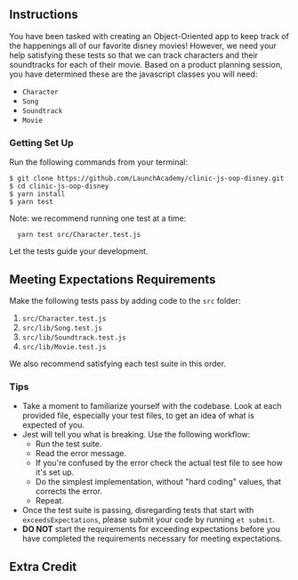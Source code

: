 ## Instructions

You have been tasked with creating an Object-Oriented app to keep track of
the happenings all of our favorite disney movies! However, we need your help satisfying these tests so that we can track characters and their soundtracks for each of their movie. Based on a product planning session, you have determined these are the javascript classes you will need:

* `Character`
* `Song`
* `Soundtrack`
* `Movie`

### Getting Set Up

Run the following commands from your terminal:

```
$ git clone https://github.com/LaunchAcademy/clinic-js-oop-disney.git
$ cd clinic-js-oop-disney
$ yarn install
$ yarn test
```

Note: we recommend running one test at a time:

```
  yarn test src/Character.test.js
```

Let the tests guide your development.

## Meeting Expectations Requirements

Make the following tests pass by adding code to the `src` folder:

1. `src/Character.test.js`
2. `src/lib/Song.test.js`
3. `src/lib/Soundtrack.test.js`
4. `src/lib/Movie.test.js`

We also recommend satisfying each test suite in this order.

### Tips

* Take a moment to familiarize yourself with the codebase. Look at each provided file, especially your test files, to get an idea of what is expected of you.
* Jest will tell you what is breaking. Use the following workflow:
  - Run the test suite.
  - Read the error message.
  - If you're confused by the error check the actual test file to see how it's set up.
  - Do the simplest implementation, without "hard coding" values, that corrects the error.
  - Repeat.
* Once the test suite is passing, disregarding tests that start with `exceedsExpectations`, please submit your code by running `et submit`.
* **DO NOT** start the requirements for exceeding expectations before you have completed the requirements necessary for meeting expectations.

## Extra Credit

